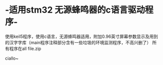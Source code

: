 # -适用stm32 无源蜂鸣器的c语言驱动程序-
使用keil5程序，使用c语言，无源蜂鸣器适用，附加0.96英寸屏幕参数显示及用到的汉字字库（main程序注释部分含有一些垃圾的环境监测程序，不高兴删了）
所有程序在all file.zip

ciallo~
